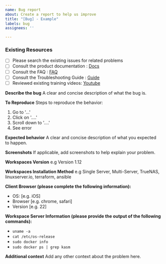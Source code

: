 ```yaml
---
name: Bug report
about: Create a report to help us improve
title: "[Bug] - Example"
labels: bug
assignees: ''

---
```


### Existing Resources

- [ ] Please search the existing issues for related problems
- [ ] Consult the product documentation : [Docs](https://kasmweb.com/docs/latest/index.html)
- [ ] Consult the FAQ : [FAQ](https://kasmweb.com/docs/latest/FAQ.html)
- [ ] Consult the Troubleshooting Guide : [Guide](https://kasmweb.com/docs/latest/guide/troubleshooting.html)
- [ ] Reviewed existing training videos: [Youtube](https://www.youtube.com/@KasmWorkspaces )

**Describe the bug**
A clear and concise description of what the bug is.

**To Reproduce**
Steps to reproduce the behavior:
1. Go to '...'
2. Click on '....'
3. Scroll down to '....'
4. See error

**Expected behavior**
A clear and concise description of what you expected to happen.

**Screenshots**
If applicable, add screenshots to help explain your problem.

**Workspaces Version**
e.g Version 1.12

**Workspaces Installation Method**
e.g Single Server, Multi-Server, TrueNAS, linuxserver.io, terraform, ansible


**Client Browser (please complete the following information):**
 - OS: [e.g. iOS]
 - Browser [e.g. chrome, safari]
 - Version [e.g. 22]

**Workspace Server Information (please provide the output of the following commands):**
 - `uname -a`
 - `cat /etc/os-release`
 - `sudo docker info`
 - `sudo docker ps | grep kasm`

**Additional context**
Add any other context about the problem here.